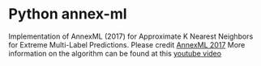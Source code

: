 # Python annex-ml
Implementation of AnnexML (2017) for Approximate K Nearest Neighbors for Extreme Multi-Label Predictions.
Please credit [AnnexML 2017](https://www.kdd.org/kdd2017/papers/view/annexml-approximate-nearest-neighbor-search-for-extreme-multi-label-classif)
More information on the algorithm can be found at this [youtube video](https://www.youtube.com/watch?v=fTCiHBRUBAg)
